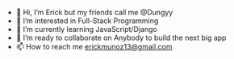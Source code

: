 - 👋 Hi, I’m Erick but my friends call me @Dungyy 
- 👀 I’m interested in Full-Stack Programming 
- 🌱 I’m currently learning JavaScript/Django
- 💞️ I’m ready to collaborate on Anybody to build the next big app
- 📫 How to reach me erickmunoz13@gmail.com

<!---
Dungyy/Dungyy is a ✨ special ✨ repository because its `README.md` (this file) appears on your GitHub profile.
You can click the Preview link to take a look at your changes.
--->
